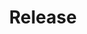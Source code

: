 ---
title: Release
description: Catalyst Release
image:

# Badge style
style:
    background: "#242424"
    color: "#fff"
---